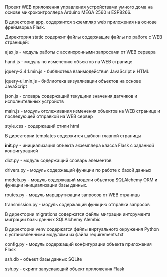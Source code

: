 Проект WEB приложения управления устройствами умного дома на основе микроконтроллера Arduino MEGA 2560 и ESP8266.

В директории app, содержится экземпляр web приложения на основе фреймворка Flask.

Директория static содержит файлы содержащие файлы по работе с WEB страницей:

ajax.js - модуль работы с ассинхронными запросами от WEB сервера

hand.js - модуль по изменению объектов на WEB странице

jquery-3.4.1.min.js - библиотека взаимодействия JavaScript и HTML

jquery-ui.min.js - библиотека визуализации объектов на основе JavaScript

json.js - словарь содержащий текущиии значения датчиков и исполнительных устройств

main.js - модуль отслеживания изменения объектов на WEB странице и последующей отправкой на WEB сервер

style.css - содержащий стили html

В директории templates содержится шаблон главной страницы

__init__.py - инициализация объекта экземплера класса Flask с заданной конфигурацией

dict.py - модуль содержащий словарь элементов

drivers.py - модуль содержащий функции по работе с базой данных

models.py - модуль содержащий модели объектов SQLAlchemy ORM и функции инициализации базы данных.

routes.py - модуль маршрутизации запросов от WEB страницы

transmission.py - модуль содержащий функцию отправки запросов

В директории migrations содержатся файлы миграции интсрумента миграции базы данных SQLAlchemy Alembic

В директории venv содержатся файлы виртуального окружения Python c установленными модулями из файла requirements.txt

config.py - модуль содержащий конфигурации объекта приложения Flask

ssh.db - объект базы данных SQLite

ssh.py - скрипт запускающий объект приложения Flask








